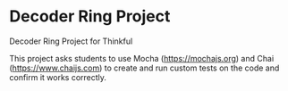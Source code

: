 # Decoder Ring Project
 Decoder Ring Project for Thinkful

This project asks students to use Mocha (https://mochajs.org) and Chai (https://www.chaijs.com) to create and run custom tests on the code and confirm it works correctly. 

